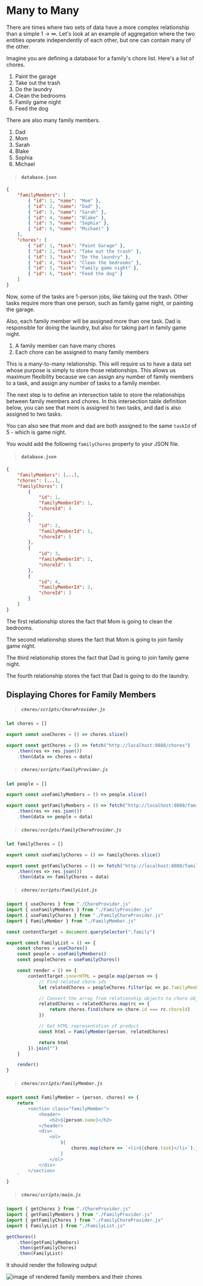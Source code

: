 # Many to Many

There are times where two sets of data have a more complex relationship than a simple 1 -> &infin;. Let's look at an example of aggregation where the two entities operate independently of each other, but one can contain many of the other.

Imagine you are defining a database for a family's chore list. Here's a list of chores.

1. Paint the garage
1. Take out the trash
1. Do the laundry
1. Clean the bedrooms
1. Family game night
1. Feed the dog

There are also many family members.

1. Dad
1. Mom
1. Sarah
1. Blake
1. Sophia
1. Michael

> #### `database.json`

```json
{
    "familyMembers": [
        { "id": 1, "name": "Mom" },
        { "id": 2, "name": "Dad" },
        { "id": 3, "name": "Sarah" },
        { "id": 4, "name": "Blake" },
        { "id": 5, "name": "Sophia" },
        { "id": 6, "name": "Michael" }
    ],
    "chores": [
        { "id": 1, "task": "Paint Garage" },
        { "id": 2, "task": "Take out the trash" },
        { "id": 3, "task": "Do the laundry" },
        { "id": 4, "task": "Clean the bedrooms" },
        { "id": 5, "task": "Family game night" },
        { "id": 6, "task": "Feed the dog" }
    ]
}
```


Now, some of the tasks are 1-person jobs, like taking out the trash. Other tasks require more than one person, such as family game night, or painting the garage.

Also, each family member will be assigned more than one task. Dad is responsible for doing the laundry, but also for taking part in family game night.

1. A family member can have many chores
1. Each chore can be assigned to many family members

This is a many-to-many relationship. This will require us to have a data set whose purpose is simply to store those relationships. This allows us maximum flexibility because we can assign any number of family members to a task, and assign any number of tasks to a family member.

The next step is to define an intersection table to store the relationships between family members and chores. In this intersection table definition below, you can see that mom is assigned to two tasks, and dad is also assigned to two tasks.

You can also see that mom and dad are both assigned to the same `taskId` of 5 - which is game night.

You would add the following `familyChores` property to your JSON file.

> #### `database.json`

```json
{
    "familyMembers": [...],
    "chores": [...],
    "familyChores": [
        {
            "id": 1,
            "familyMemberId": 1,
            "choreId": 4
        },
        {
            "id": 2,
            "familyMemberId": 1,
            "choreId": 5
        },
        {
            "id": 3,
            "familyMemberId": 2,
            "choreId": 5
        },
        {
            "id": 4,
            "familyMemberId": 2,
            "choreId": 3
        }
    ]
}
```

The first relationship stores the fact that Mom is going to clean the bedrooms.

The second relationship stores the fact that Mom is going to join family game night.

The third relationship stores the fact that Dad is going to join family game night.

The fourth relationship stores the fact that Dad is going to do the laundry.

## Displaying Chores for Family Members


> ##### `chores/scripts/ChoreProvider.js`

```js
let chores = []

export const useChores = () => chores.slice()

export const getChores = () => fetch("http://localhost:8088/chores")
    .then(res => res.json())
    .then(data => chores = data)
```


> ##### `chores/scripts/FamilyProvider.js`

```js
let people = []

export const useFamilyMembers = () => people.slice()

export const getFamilyMembers = () => fetch("http://localhost:8088/familymembers")
    .then(res => res.json())
    .then(data => people = data)
```

> ##### `chores/scripts/FamilyChoreProvider.js`

```js
let familyChores = []

export const useFamilyChores = () => familyChores.slice()

export const getFamilyChores = () => fetch("http://localhost:8088/familychores")
    .then(res => res.json())
    .then(data => familyChores = data)
```


> ##### `chores/scripts/FamilyList.js`

```js
import { useChores } from "./ChoreProvider.js"
import { useFamilyMembers } from "./FamilyProvider.js"
import { useFamilyChores } from "./FamilyChoreProvider.js"
import { FamilyMember } from "./FamilyMember.js"

const contentTarget = document.querySelector(".family")

export const FamilyList = () => {
    const chores = useChores()
    const people = useFamilyMembers()
    const peopleChores = useFamilyChores()

    const render = () => {
        contentTarget.innerHTML = people.map(person => {
            // Find related chore ids
            let relatedChores = peopleChores.filter(pc => pc.familyMemberId === person.id)

            // Convert the array from relationship objects to chore objects
            relatedChores = relatedChores.map(rc => {
                return chores.find(chore => chore.id === rc.choreId)
            })

            // Get HTML representation of product
            const html = FamilyMember(person, relatedChores)

            return html
        }).join("")
    }

    render()
}
```

> ##### `chores/scripts/FamilyMember.js`

```js
export const FamilyMember = (person, chores) => {
    return `
        <section class="familyMember">
            <header>
                <h2>${person.name}</h2>
            </header>
            <div>
                <ol>
                    ${
                        chores.map(chore => `<li>${chore.task}</li>`).join("")
                    }
                </ol>
            </div>
        </section>
    `
}
```

> ##### `chores/scripts/main.js`

```js
import { getChores } from "./ChoreProvider.js"
import { getFamilyMembers } from "./FamilyProvider.js"
import { getFamilyChores } from "./FamilyChoreProvider.js"
import { FamilyList } from "./FamilyList.js"

getChores()
    .then(getFamilyMembers)
    .then(getFamilyChores)
    .then(FamilyList)
```

It should render the following output

![image of rendered family members and their chores](./images/family-chores.png)